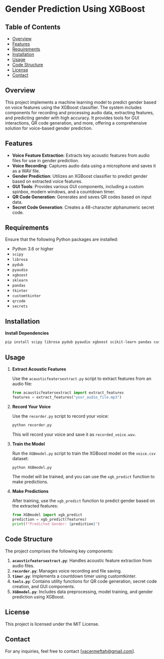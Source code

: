# Gender Prediction Using XGBoost

## Table of Contents

- [Overview](#overview)
- [Features](#features)
- [Requirements](#requirements)
- [Installation](#installation)
- [Usage](#usage)
- [Code Structure](#code-structure)
- [License](#license)
- [Contact](#contact)

## Overview

This project implements a machine learning model to predict gender based on voice features using the XGBoost classifier. The system includes components for recording and processing audio data, extracting features, and predicting gender with high accuracy. It provides tools for GUI interactions, QR code generation, and more, offering a comprehensive solution for voice-based gender prediction.

## Features

- **Voice Feature Extraction**: Extracts key acoustic features from audio files for use in gender prediction.
- **Voice Recording**: Captures audio data using a microphone and saves it as a WAV file.
- **Gender Prediction**: Utilizes an XGBoost classifier to predict gender based on extracted voice features.
- **GUI Tools**: Provides various GUI components, including a custom spinbox, modern windows, and a countdown timer.
- **QR Code Generation**: Generates and saves QR codes based on input data.
- **Secret Code Generation**: Creates a 48-character alphanumeric secret code.

## Requirements

Ensure that the following Python packages are installed:

- Python 3.6 or higher
- `scipy`
- `librosa`
- `pydub`
- `pyaudio`
- `xgboost`
- `sklearn`
- `pandas`
- `tkinter`
- `customtkinter`
- `qrcode`
- `secrets`

## Installation

 **Install Dependencies**

   ```bash
   pip install scipy librosa pydub pyaudio xgboost scikit-learn pandas customtkinter qrcode secrets
   ```

## Usage

1. **Extract Acoustic Features**

   Use the `acausticfeatersextract.py` script to extract features from an audio file:

   ```python
   from acausticfeatersextract import extract_features
   features = extract_features("your_audio_file.mp3")
   ```

2. **Record Your Voice**

   Use the `recorder.py` script to record your voice:

   ```bash
   python recorder.py
   ```

   This will record your voice and save it as `recorded_voice.wav`.

3. **Train the Model**

   Run the `XGBmodel.py` script to train the XGBoost model on the `voice.csv` dataset:

   ```bash
   python XGBmodel.py
   ```

   The model will be trained, and you can use the `xgb_predict` function to make predictions.

4. **Make Predictions**

   After training, use the `xgb_predict` function to predict gender based on the extracted features:

   ```python
   from XGBmodel import xgb_predict
   prediction = xgb_predict(features)
   print(f"Predicted Gender: {prediction}")
   ```

## Code Structure

The project comprises the following key components:

1. **`acausticfeatersextract.py`**: Handles acoustic feature extraction from audio files.
2. **`recorder.py`**: Manages voice recording and file saving.
3. **`timer.py`**: Implements a countdown timer using customtkinter.
4. **`tools.py`**: Contains utility functions for QR code generation, secret code creation, and GUI components.
5. **`XGBmodel.py`**: Includes data preprocessing, model training, and gender prediction using XGBoost.

## License

This project is licensed under the MIT License.

## Contact

For any inquiries, feel free to contact [yacermeftah@gmail.com].
